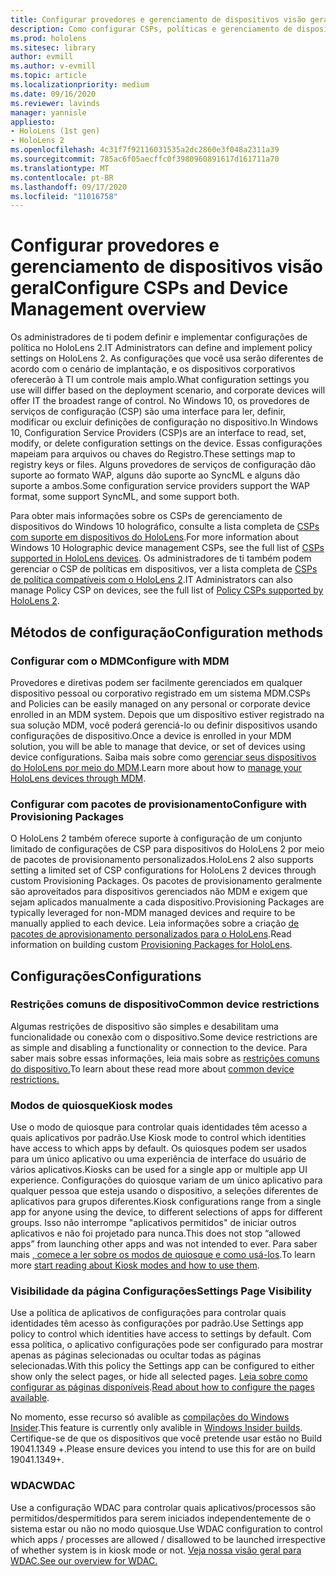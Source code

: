 ```yaml
---
title: Configurar provedores e gerenciamento de dispositivos visão geral
description: Como configurar CSPs, políticas e gerenciamento de dispositivos.
ms.prod: hololens
ms.sitesec: library
author: evmill
ms.author: v-evmill
ms.topic: article
ms.localizationpriority: medium
ms.date: 09/16/2020
ms.reviewer: lavinds
manager: yannisle
appliesto:
- HoloLens (1st gen)
- HoloLens 2
ms.openlocfilehash: 4c31f7f92116031535a2dc2860e3f048a2311a39
ms.sourcegitcommit: 785ac6f05aecffc0f3980960891617d161711a70
ms.translationtype: MT
ms.contentlocale: pt-BR
ms.lasthandoff: 09/17/2020
ms.locfileid: "11016758"
---
```

# <span data-ttu-id="73422-103">Configurar provedores e gerenciamento de dispositivos visão geral</span><span class="sxs-lookup"><span data-stu-id="73422-103">Configure CSPs and Device Management overview</span></span>

<span data-ttu-id="73422-104">Os administradores de ti podem definir e implementar configurações de política no HoloLens 2.</span><span class="sxs-lookup"><span data-stu-id="73422-104">IT Administrators can define and implement policy settings on HoloLens 2.</span></span> <span data-ttu-id="73422-105">As configurações que você usa serão diferentes de acordo com o cenário de implantação, e os dispositivos corporativos oferecerão à TI um controle mais amplo.</span><span class="sxs-lookup"><span data-stu-id="73422-105">What configuration settings you use will differ based on the deployment scenario, and corporate devices will offer IT the broadest range of control.</span></span> <span data-ttu-id="73422-106">No Windows 10, os provedores de serviços de configuração (CSP) são uma interface para ler, definir, modificar ou excluir definições de configuração no dispositivo.</span><span class="sxs-lookup"><span data-stu-id="73422-106">In Windows 10, Configuration Service Providers (CSP)s are an interface to read, set, modify, or delete configuration settings on the device.</span></span> <span data-ttu-id="73422-107">Essas configurações mapeiam para arquivos ou chaves do Registro.</span><span class="sxs-lookup"><span data-stu-id="73422-107">These settings map to registry keys or files.</span></span> <span data-ttu-id="73422-108">Alguns provedores de serviços de configuração dão suporte ao formato WAP, alguns dão suporte ao SyncML e alguns dão suporte a ambos.</span><span class="sxs-lookup"><span data-stu-id="73422-108">Some configuration service providers support the WAP format, some support SyncML, and some support both.</span></span> 

<span data-ttu-id="73422-109">Para obter mais informações sobre os CSPs de gerenciamento de dispositivos do Windows 10 holográfico, consulte a lista completa de [CSPs com suporte em dispositivos do HoloLens](https://docs.microsoft.com/windows/client-management/mdm/configuration-service-provider-reference#hololens).</span><span class="sxs-lookup"><span data-stu-id="73422-109">For more information about Windows 10 Holographic device management CSPs, see the full list of [CSPs supported in HoloLens devices](https://docs.microsoft.com/windows/client-management/mdm/configuration-service-provider-reference#hololens).</span></span> <span data-ttu-id="73422-110">Os administradores de ti também podem gerenciar o CSP de políticas em dispositivos, ver a lista completa de [CSPs de política compatíveis com o HoloLens 2](https://docs.microsoft.com/windows/client-management/mdm/policy-csps-supported-by-hololens2).</span><span class="sxs-lookup"><span data-stu-id="73422-110">IT Administrators can also manage Policy CSP on devices, see the full list of [Policy CSPs supported by HoloLens 2](https://docs.microsoft.com/windows/client-management/mdm/policy-csps-supported-by-hololens2).</span></span>

## <span data-ttu-id="73422-111">Métodos de configuração</span><span class="sxs-lookup"><span data-stu-id="73422-111">Configuration methods</span></span>

### <span data-ttu-id="73422-112">Configurar com o MDM</span><span class="sxs-lookup"><span data-stu-id="73422-112">Configure with MDM</span></span>
<span data-ttu-id="73422-113">Provedores e diretivas podem ser facilmente gerenciados em qualquer dispositivo pessoal ou corporativo registrado em um sistema MDM.</span><span class="sxs-lookup"><span data-stu-id="73422-113">CSPs and Policies can be easily managed on any personal or corporate device enrolled in an MDM system.</span></span> <span data-ttu-id="73422-114">Depois que um dispositivo estiver registrado na sua solução MDM, você poderá gerenciá-lo ou definir dispositivos usando configurações de dispositivo.</span><span class="sxs-lookup"><span data-stu-id="73422-114">Once a device is enrolled in your MDM solution, you will be able to manage that device, or set of devices using device configurations.</span></span> <span data-ttu-id="73422-115">Saiba mais sobre como [gerenciar seus dispositivos do HoloLens por meio do MDM](hololens-mdm-configure.md).</span><span class="sxs-lookup"><span data-stu-id="73422-115">Learn more about how to [manage your HoloLens devices through MDM](hololens-mdm-configure.md).</span></span>

### <span data-ttu-id="73422-116">Configurar com pacotes de provisionamento</span><span class="sxs-lookup"><span data-stu-id="73422-116">Configure with Provisioning Packages</span></span>
<span data-ttu-id="73422-117">O HoloLens 2 também oferece suporte à configuração de um conjunto limitado de configurações de CSP para dispositivos do HoloLens 2 por meio de pacotes de provisionamento personalizados.</span><span class="sxs-lookup"><span data-stu-id="73422-117">HoloLens 2 also supports setting a limited set of CSP configurations for HoloLens 2 devices through custom Provisioning Packages.</span></span> <span data-ttu-id="73422-118">Os pacotes de provisionamento geralmente são aproveitados para dispositivos gerenciados não MDM e exigem que sejam aplicados manualmente a cada dispositivo.</span><span class="sxs-lookup"><span data-stu-id="73422-118">Provisioning Packages are typically leveraged for non-MDM managed devices and require to be manually applied to each device.</span></span> <span data-ttu-id="73422-119">Leia informações sobre a criação [de pacotes de aprovisionamento personalizados para o HoloLens](https://docs.microsoft.com/hololens/hololens-provisioning).</span><span class="sxs-lookup"><span data-stu-id="73422-119">Read information on building custom [Provisioning Packages for HoloLens](https://docs.microsoft.com/hololens/hololens-provisioning).</span></span> 

## <span data-ttu-id="73422-120">Configurações</span><span class="sxs-lookup"><span data-stu-id="73422-120">Configurations</span></span> 

### <span data-ttu-id="73422-121">Restrições comuns de dispositivo</span><span class="sxs-lookup"><span data-stu-id="73422-121">Common device restrictions</span></span>
<span data-ttu-id="73422-122">Algumas restrições de dispositivo são simples e desabilitam uma funcionalidade ou conexão com o dispositivo.</span><span class="sxs-lookup"><span data-stu-id="73422-122">Some device restrictions are as simple and disabling a functionality or connection to the device.</span></span> <span data-ttu-id="73422-123">Para saber mais sobre essas informações, leia mais sobre as [restrições comuns do dispositivo.](hololens-common-device-restrictions.md)</span><span class="sxs-lookup"><span data-stu-id="73422-123">To learn about these read more about [common device restrictions.](hololens-common-device-restrictions.md)</span></span>

### <span data-ttu-id="73422-124">Modos de quiosque</span><span class="sxs-lookup"><span data-stu-id="73422-124">Kiosk modes</span></span>
<span data-ttu-id="73422-125">Use o modo de quiosque para controlar quais identidades têm acesso a quais aplicativos por padrão.</span><span class="sxs-lookup"><span data-stu-id="73422-125">Use Kiosk mode to control which identities have access to which apps by default.</span></span> <span data-ttu-id="73422-126">Os quiosques podem ser usados para um único aplicativo ou uma experiência de interface do usuário de vários aplicativos.</span><span class="sxs-lookup"><span data-stu-id="73422-126">Kiosks can be used for a single app or multiple app UI experience.</span></span> <span data-ttu-id="73422-127">Configurações do quiosque variam de um único aplicativo para qualquer pessoa que esteja usando o dispositivo, a seleções diferentes de aplicativos para grupos diferentes.</span><span class="sxs-lookup"><span data-stu-id="73422-127">Kiosk configurations range from a single app for anyone using the device, to different selections of apps for different groups.</span></span> <span data-ttu-id="73422-128">Isso não interrompe "aplicativos permitidos" de iniciar outros aplicativos e não foi projetado para nunca.</span><span class="sxs-lookup"><span data-stu-id="73422-128">This does not stop “allowed apps” from launching other apps and was not intended to ever.</span></span> <span data-ttu-id="73422-129">Para saber mais [, comece a ler sobre os modos de quiosque e como usá-los](hololens-kiosk.md).</span><span class="sxs-lookup"><span data-stu-id="73422-129">To learn more [start reading about Kiosk modes and how to use them](hololens-kiosk.md).</span></span>

### <span data-ttu-id="73422-130">Visibilidade da página Configurações</span><span class="sxs-lookup"><span data-stu-id="73422-130">Settings Page Visibility</span></span>
<span data-ttu-id="73422-131">Use a política de aplicativos de configurações para controlar quais identidades têm acesso às configurações por padrão.</span><span class="sxs-lookup"><span data-stu-id="73422-131">Use Settings app policy to control which identities have access to settings by default.</span></span> <span data-ttu-id="73422-132">Com essa política, o aplicativo configurações pode ser configurado para mostrar apenas as páginas selecionadas ou ocultar todas as páginas selecionadas.</span><span class="sxs-lookup"><span data-stu-id="73422-132">With this policy the Settings app can be configured to either show only the select pages, or hide all selected pages.</span></span> <span data-ttu-id="73422-133">[Leia sobre como configurar as páginas disponíveis](settings-uri-list.md).</span><span class="sxs-lookup"><span data-stu-id="73422-133">[Read about how to configure the pages available](settings-uri-list.md).</span></span>

<span data-ttu-id="73422-134">No momento, esse recurso só avalible as [compilações do Windows Insider](hololens-insider.md).</span><span class="sxs-lookup"><span data-stu-id="73422-134">This feature is currently only avalible in [Windows Insider builds](hololens-insider.md).</span></span> <span data-ttu-id="73422-135">Certifique-se de que os dispositivos que você pretende usar estão no Build 19041.1349 +.</span><span class="sxs-lookup"><span data-stu-id="73422-135">Please ensure devices you intend to use this for are on build 19041.1349+.</span></span>

### <span data-ttu-id="73422-136">WDAC</span><span class="sxs-lookup"><span data-stu-id="73422-136">WDAC</span></span>
<span data-ttu-id="73422-137">Use a configuração WDAC para controlar quais aplicativos/processos são permitidos/despermitidos para serem iniciados independentemente de o sistema estar ou não no modo quiosque.</span><span class="sxs-lookup"><span data-stu-id="73422-137">Use WDAC configuration to control which apps / processes are allowed / disallowed to be launched irrespective of whether system is in kiosk mode or not.</span></span>
[<span data-ttu-id="73422-138">Veja nossa visão geral para WDAC.</span><span class="sxs-lookup"><span data-stu-id="73422-138">See our overview for WDAC.</span></span>](windows-defender-application-control-wdac.md)
